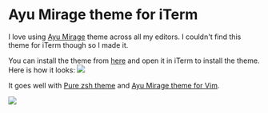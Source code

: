 # Ayu Mirage theme for iTerm
I love using [Ayu Mirage](https://github.com/dempfi/ayu) theme across all my editors. I couldn't find this theme for iTerm though so I made it.

You can install the theme from [here](https://cdn.rawgit.com/nikitavoloboev/my-mac-os/master/iterm/Ayu%20Mirage.itermcolors) and open it in iTerm to install the theme. Here is how it looks:
![](https://i.imgur.com/KZYHoa9.png)

It goes well with [Pure zsh theme](https://github.com/sindresorhus/pure) and [Ayu Mirage theme for Vim](https://github.com/ayu-theme/ayu-vim).

![](https://i.imgur.com/3cRnCm3.png)